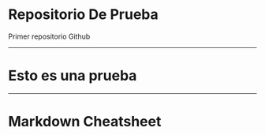 # Repositorio De Prueba
Primer repositorio Github

- - - -
# Esto es una prueba
- - - -

Markdown Cheatsheet<a name="TOP"></a>
===================
